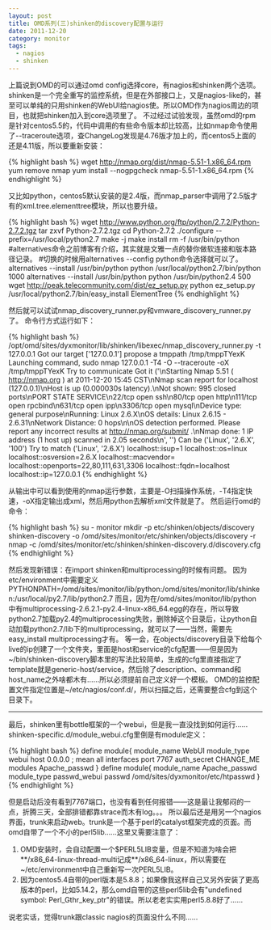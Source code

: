 ```yaml
---
layout: post
title: OMD系列(三)shinken的discovery配置与运行
date: 2011-12-20
category: monitor
tags:
  - nagios
  - shinken
---
```


上篇说到OMD的可以通过omd config选择core，有nagios和shinken两个选项。shinken是一个完全重写的监控系统，但是在外部接口上，又是nagios-like的，甚至可以单纯的只用shinken的WebUI给nagios使。所以OMD作为nagios周边的项目，也就把shinken加入到core选项里了。
不过经过试验发现，虽然omd的rpm是针对centos5.5的，代码中调用的有些命令版本却比较高，比如nmap命令使用了--traceroute选项，查ChangeLog发现是4.76版才加上的，而centos5上面的还是4.11版，所以要重新安装：

{% highlight bash %}
wget http://nmap.org/dist/nmap-5.51-1.x86_64.rpm
yum remove nmap
yum install --nogpgcheck nmap-5.51-1.x86_64.rpm
{% endhighlight %}

又比如python，centos5默认安装的是2.4版，而nmap_parser中调用了2.5版才有的xml.tree.elementtree模块，所以也要升级。

{% highlight bash %}
wget http://www.python.org/ftp/python/2.7.2/Python-2.7.2.tgz
tar zxvf Python-2.7.2.tgz
cd Python-2.7.2
./configure --prefix=/usr/local/python2.7
make -j
make install
rm -f /usr/bin/python
#alternatives命令之前博客有介绍，其实就是文雅一点的替你做软连接和版本路径记录。
#切换的时候用alternatives --config python命令选择就可以了。
alternatives --install /usr/bin/python python /usr/local/python2.7/bin/python 1000
alternatives --install /usr/bin/python python /usr/bin/python2.4 500
wget http://peak.telecommunity.com/dist/ez_setup.py
python ez_setup.py
/usr/local/python2.7/bin/easy_install ElementTree
{% endhighlight %}

然后就可以试试nmap_discovery_runner.py和vmware_discovery_runner.py了。
命令行方式运行如下：

{% highlight bash %}
/opt/omd/sites/dyxmonitor/lib/shinken/libexec/nmap_discovery_runner.py -t 127.0.0.1
Got our target ['127.0.0.1']
propose a tmppath /tmp/tmppTYexK
Launching command, sudo nmap 127.0.0.1 -T4 -O --traceroute -oX /tmp/tmppTYexK
Try to communicate
Got it ('\nStarting Nmap 5.51 ( http://nmap.org ) at 2011-12-20 15:45 CST\nNmap scan report for localhost (127.0.0.1)\nHost is up (0.000030s latency).\nNot shown: 995 closed ports\nPORT     STATE SERVICE\n22/tcp   open  ssh\n80/tcp   open  http\n111/tcp  open  rpcbind\n631/tcp  open  ipp\n3306/tcp open  mysql\nDevice type: general purpose\nRunning: Linux 2.6.X\nOS details: Linux 2.6.15 - 2.6.31\nNetwork Distance: 0 hops\n\nOS detection performed. Please report any incorrect results at http://nmap.org/submit/ .\nNmap done: 1 IP address (1 host up) scanned in 2.05 seconds\n', '')
Can be ('Linux', '2.6.X', '100')
Try to match ('Linux', '2.6.X')
localhost::isup=1
localhost::os=linux
localhost::osversion=2.6.X
localhost::macvendor=
localhost::openports=22,80,111,631,3306
localhost::fqdn=localhost
localhost::ip=127.0.0.1
{% endhighlight %}

从输出中可以看到使用的nmap运行参数，主要是-O扫描操作系统，-T4指定快速，-oX指定输出成xml，然后用python去解析xml文件就是了。
然后运行omd的命令：

{% highlight bash %}
su - monitor
mkdir -p etc/shinken/objects/discovery
shinken-discovery -o /omd/sites/monitor/etc/shinken/objects/discovery -r nmap -c /omd/sites/monitor/etc/shinken/shinken-discovery.d/discovery.cfg
{% endhighlight %}

然后发现新错误：在import shinken和multiprocessing的时候有问题。
因为etc/environment中需要定义PYTHONPATH=/omd/sites/monitor/lib/python:/omd/sites/monitor/lib/shinken:/usr/local/py2.7/lib/python2.7
而且，因为在/omd/sites/monitor/lib/python中有multiprocessing-2.6.2.1-py2.4-linux-x86_64.egg的存在，所以导致python2.7加载py2.4的multiprocessing失败，删除掉这个目录后，让python自动加载python2.7/lib下的multiprocessing，就可以了——当然，需要先easy_install multiprocessing才有。
等一会，在objects/discovery目录下给每个live的ip创建了一个文件夹，里面是host和service的cfg配置——但是因为~/bin/shinken-discovery脚本里的写法比较简单，生成的cfg里直接指定了template就是generic-host/service，然后除了description、command和host_name之外啥都木有……所以必须提前自己定义好一个模板。
OMD的监控配置文件指定位置是~/etc/nagios/conf.d/，所以扫描之后，还需要整合cfg到这个目录下。
<hr>
最后，shinken里有bottle框架的一个webui，但是我一直没找到如何运行……shinken-specific.d/module_webui.cfg里倒是有module定义：

{% highlight bash %}
define module{
    module_name      WebUI
    module_type      webui
    host             0.0.0.0       ; mean all interfaces
    port             7767
    auth_secret      CHANGE_ME
    modules          Apache_passwd
}
define module{
    module_name      Apache_passwd
    module_type      passwd_webui
    passwd           /omd/sites/dyxmonitor/etc/htpasswd
}
{% endhighlight %}

但是启动后没有看到7767端口，也没有看到任何报错——这是最让我郁闷的一点，折腾三天，全部排错都靠strace而木有log。。。
所以最后还是用另一个nagios界面，trunk来启动web。trunk是一个基于perl的catalyst框架完成的页面。而omd自带了一个不小的perl5lib……这里又需要注意了：

1. OMD安装时，会自动配置一个$PERL5LIB变量，但是不知道为啥会把**/x86_64-linux-thread-multi记成**/x86_64-linux，所以需要在~/etc/environment中自己重新写一次PERL5LIB。
2. 因为centos5.4自带的perl版本是5.8.8；如果像我这样自己又另外安装了更高版本的perl，比如5.14.2，那么omd自带的这些perl5lib会有"undefined symbol: Perl_Gthr_key_ptr"的错误。所以老老实实用perl5.8.8好了……

说老实话，觉得trunk跟classic nagios的页面没什么不同……
